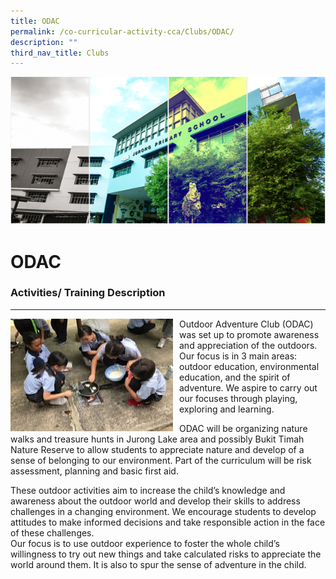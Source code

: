 ```yaml
---
title: ODAC
permalink: /co-curricular-activity-cca/Clubs/ODAC/
description: ""
third_nav_title: Clubs
---
```

![](/images/Banner.png)

ODAC
====


### Activities/ Training Description
--------------------------------


<img src="/images/ODAC_CCA2020.jpg" style="width:260px;height:180px;margin-right:10px;" align = "left">

Outdoor Adventure Club (ODAC) was set up to promote awareness and appreciation of the outdoors. Our focus is in 3 main areas: outdoor education, environmental education, and the spirit of adventure. We aspire to carry out our focuses through playing, exploring and learning.        
  
ODAC will be organizing nature walks and treasure hunts in Jurong Lake area and possibly Bukit Timah Nature Reserve to allow students to appreciate nature and develop of a sense of belonging to our environment. Part of the curriculum will be risk assessment, planning and basic first aid.          
  
These outdoor activities aim to increase the child’s knowledge and awareness about the outdoor world and develop their skills to address challenges in a changing environment. We encourage students to develop attitudes to make informed decisions and take responsible action in the face of these challenges.     
Our focus is to use outdoor experience to foster the whole child’s willingness to try out new things and take calculated risks to appreciate the world around them. It is also to spur the sense of adventure in the child.